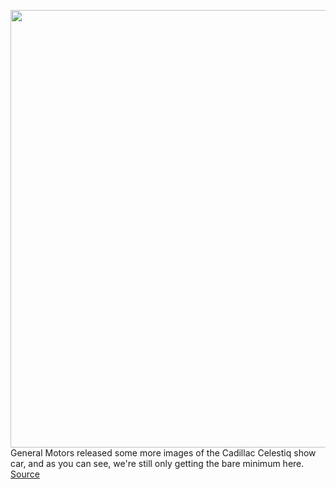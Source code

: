 <img src='https://cdn.vox-cdn.com/thumbor/22O-IezBeZ_089FFAcRc7pH9Yes=/0x0:5700x3802/1200x800/filters:focal(2394x1445:3306x2357)/cdn.vox-cdn.com/uploads/chorus_image/image/70955860/cadillac_celestiq_show_car_01.0.jpg' width='700px' /><br/>
General Motors released some more images of the Cadillac Celestiq show car, and as you can see, we're still only getting the bare minimum here.
<a href='https://www.theverge.com/2022/6/8/23159685/gm-cadillac-celestiq-ev-tease-image-release'> Source <a/>